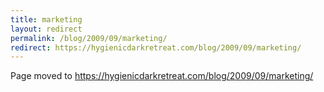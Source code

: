 ```yaml
---
title: marketing
layout: redirect
permalink: /blog/2009/09/marketing/
redirect: https://hygienicdarkretreat.com/blog/2009/09/marketing/
---
```


Page moved to <https://hygienicdarkretreat.com/blog/2009/09/marketing/>

